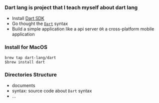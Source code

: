 ### Dart lang is project that I teach myself about dart lang

- Install [Dart SDK](https://www.dartlang.org/tools/sdk#install)
- Go thought the [`Dart`](https://www.dartlang.org) syntax
- Build a simple application like a api server `OR` a cross-platform mobile application

### Install for MacOS

```
brew tap dart-lang/dart
$brew install dart
```

### Directories Structure

- documents
- syntax: source code about `Dart` syntax
- ...